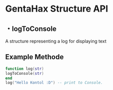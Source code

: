 # GentaHax Structure API


## ・logToConsole

A structure representing a log for displaying text
## Example Methode
```lua
function log(str)
logToConsole(str)
end
log("Hello Kontol :D") -- print to Console.
